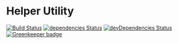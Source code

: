 # Helper Utility
[![Build Status](https://travis-ci.org/jameswlane/helper-utility.svg?branch=master)](https://travis-ci.org/jameswlane/helper-utility)
[![dependencies Status](https://david-dm.org/jameswlane/helper-utility/status.svg)](https://david-dm.org/jameswlane/helper-utility)
[![devDependencies Status](https://david-dm.org/jameswlane/helper-utility/dev-status.svg)](https://david-dm.org/jameswlane/helper-utility?type=dev)
[![Greenkeeper badge](https://badges.greenkeeper.io/jameswlane/helper-utility.svg)](https://greenkeeper.io/)
